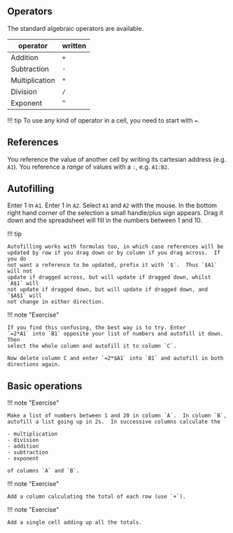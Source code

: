 ## Operators

The standard algebraic operators are available.

| operator       | written |
|----------------|---------|
| Addition       | `+`     |
| Subtraction    | `-`     |
| Multiplication | `*`     |
| Division       | `/`     |
| Exponent       | `^`     |

!!! tip
    To use any kind of operator in a cell, you need to start with `=`.
    
## References
You reference the value of another cell by writing its cartesian address (e.g.
`A1`). You reference a *range* of values with a `:`, e.g. `A1:B2`.

## Autofilling
Enter 1 in `A1`.  Enter 1 in `A2`.  Select `A1` and `A2` with the mouse.  In the
bottom right hand corner of the selection a small handle/plus sign appears.
Drag it down and the spreadsheet will fill in the numbers between 1 and 10.

!!! tip

    Autofilling works with formulas too, in which case references will be
    updated by row if you drag down or by column if you drag across.  If you do
    not want a reference to be updated, prefix it with `$`.  Thus `$A1` will not
    update if dragged across, but will update if dragged down, whilst `A$1` will
    not update if dragged down, but will update if dragged down, and `$A$1` will
    not change in either direction.  
    

!!! note "Exercise" 

    If you find this confusing, the best way is to try. Enter
    `=2*A1` into `B1` opposite your list of numbers and autofill it down.  Then
    select the whole column and autofill it to column `C`.
    
    Now delete column C and enter `=2*$A1` into `B1` and autofill in both
    directions again.
    
## Basic operations

!!! note "Exercise"

    Make a list of numbers between 1 and 20 in column `A`.  In column `B`,
    autofill a list going up in 2s.  In successive columns calculate the

    - multiplication
    - division
    - addition
    - subtraction
    - exponent
    
    of columns `A` and `B`.

!!! note "Exercise"

    Add a column calculating the total of each row (use `+`).
    
!!! note "Exercise"

    Add a single cell adding up all the totals.
